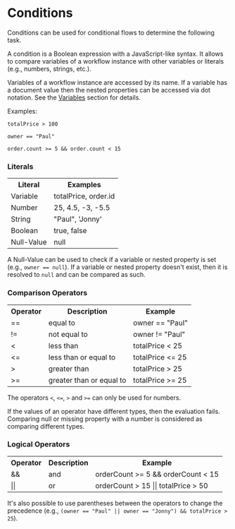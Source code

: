 # Conditions

Conditions can be used for conditional flows to determine the following task.

A condition is a Boolean expression with a JavaScript-like syntax. It allows to compare variables of a workflow instance with other variables or literals (e.g., numbers, strings, etc.).

Variables of a workflow instance are accessed by its name. If a variable has a document value then the nested properties can be accessed via dot notation. See the [Variables](/reference/variables.html#access-variables) section for details.

Examples:

```
totalPrice > 100

owner == "Paul"

order.count >= 5 && order.count < 15
```

### Literals

<table style="width:100%">
  <tr>
    <th>Literal</th>
    <th>Examples</th
  </tr>

  <tr>
    <td>Variable</td>
    <td>totalPrice, order.id</td>
  </tr>

  <tr>
    <td>Number</td>
    <td>25, 4.5, -3, -5.5</td>
  </tr>

  <tr>
    <td>String</td>
    <td>"Paul", 'Jonny'</td>
  </tr>

  <tr>
    <td>Boolean</td>
    <td>true, false</td>
  </tr>

  <tr>
    <td>Null-Value</td>
    <td>null</td>
  </tr>
</table>

A Null-Value can be used to check if a variable or nested property is set (e.g., `owner == null`).
If a variable or nested property doesn't exist, then it is resolved to `null` and can be compared as such.

### Comparison Operators

<table style="width:100%">
  <tr>
    <th>Operator</th>
    <th>Description</th>
    <th>Example</th
  </tr>

  <tr>
    <td>==</td>
    <td>equal to</td>
    <td>owner == "Paul"</td>
  </tr>

  <tr>
    <td>!=</td>
    <td>not equal to</td>
    <td>owner != "Paul"</td>
  </tr>

  <tr>
    <td>&#60;</td>
    <td>less than</td>
    <td>totalPrice &#60; 25</td>
  </tr>

  <tr>
    <td>&#60;=</td>
    <td>less than or equal to</td>
    <td>totalPrice &#60;= 25</td>
  </tr>

  <tr>
    <td>&#62;</td>
    <td>greater than</td>
    <td>totalPrice &#62; 25</td>
  </tr>

  <tr>
    <td>&#62;=</td>
    <td>greater than or equal to</td>
    <td>totalPrice &#62;= 25</td>
  </tr>
</table>

The operators `<`, `<=`, `>` and `>=` can only be used for numbers.

If the values of an operator have different types, then the evaluation fails.
Comparing null or missing property with a number is considered as comparing different types.

### Logical Operators

<table style="width:100%">
  <tr>
    <th>Operator</th>
    <th>Description</th>
    <th>Example</th
  </tr>

  <tr>
    <td>&&</td>
    <td>and</td>
    <td>orderCount &#62;= 5 && orderCount &#60; 15</td>
  </tr>

  <tr>
    <td>||</td>
    <td>or</td>
    <td>orderCount &#62; 15 || totalPrice &#62; 50</td>
  </tr>
</table>

It's also possible to use parentheses between the operators to change the precedence (e.g., `(owner == "Paul" || owner == "Jonny") && totalPrice > 25`).
